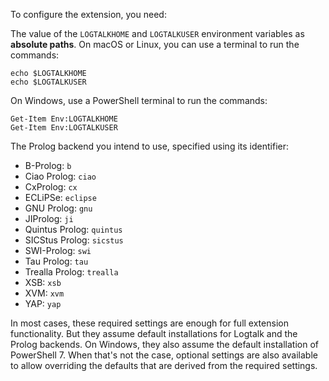To configure the extension, you need:

The value of the `LOGTALKHOME` and `LOGTALKUSER` environment variables as **absolute paths**. On macOS or Linux, you can use a terminal to run the commands:

	echo $LOGTALKHOME
	echo $LOGTALKUSER

On Windows, use a PowerShell terminal to run the commands:

	Get-Item Env:LOGTALKHOME
	Get-Item Env:LOGTALKUSER

The Prolog backend you intend to use, specified using its identifier:

* B-Prolog: `b`
* Ciao Prolog: `ciao`
* CxProlog: `cx`
* ECLiPSe: `eclipse`
* GNU Prolog: `gnu`
* JIProlog: `ji`
* Quintus Prolog: `quintus`
* SICStus Prolog: `sicstus`
* SWI-Prolog: `swi`
* Tau Prolog: `tau`
* Trealla Prolog: `trealla`
* XSB: `xsb`
* XVM: `xvm`
* YAP: `yap`

In most cases, these required settings are enough for full extension functionality. But they assume default installations for Logtalk and the Prolog backends. On Windows, they also assume the default installation of PowerShell 7. When that's not the case, optional settings are also available to allow overriding the defaults that are derived from the required settings.
